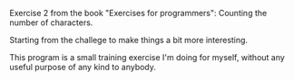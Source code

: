 Exercise 2 from the book "Exercises for programmers": Counting the number of characters.

Starting from the challege to make things a bit more interesting.

This program is a small training exercise I'm doing for myself, without any useful purpose of any kind to anybody.
